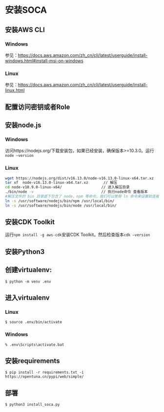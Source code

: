 # 安装SOCA
## 安装AWS CLI
### Windows
参见：https://docs.aws.amazon.com/zh_cn/cli/latest/userguide/install-windows.html#install-msi-on-windows
### Linux
参见：https://docs.aws.amazon.com/zh_cn/cli/latest/userguide/install-linux.html
## 配置访问密钥或者Role
## 安装node.js
### Windows
访问https://nodejs.org/下载安装包，如果已经安装，确保版本>=10.3.0。运行`node –version`
### Linux
```bash
wget https://nodejs.org/dist/v16.13.0/node-v16.13.0-linux-x64.tar.xz
tar xf  node-v16.13.0-linux-x64.tar.xz       // 解压
cd node-v10.9.0-linux-x64/                  // 进入解压目录
./bin/node -v                               // 执行node命令 查看版本
#解压文件的 bin 目录底下包含了 node、npm 等命令，我们可以使用 ln 命令来设置软连接：
ln -s /usr/software/nodejs/bin/npm /usr/local/bin/
ln -s /usr/software/nodejs/bin/node /usr/local/bin/
```
## 安装CDK Toolkit
运行`npm install -g aws-cdk`安装CDK Toolkit。然后检查版本`cdk –version`
## 安装Python3
## 创建virtualenv:
```
$ python -m venv .env
```
## 进入virtualenv
### Linux
```
$ source .env/bin/activate
```
### Windows
```
% .env\Scripts\activate.bat
```
## 安装requirements
```
$ pip install -r requirements.txt -i https://opentuna.cn/pypi/web/simple/
```
## 部署
```
$ python3 install_soca.py
```
